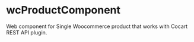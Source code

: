 # wcProductComponent
Web component for Single Woocommerce product that works with Cocart REST API plugin.
